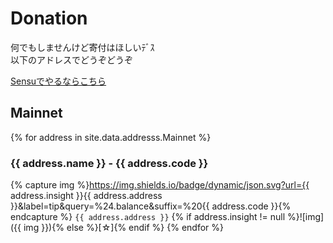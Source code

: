 # Donation

何でもしませんけど寄付はほしいﾃﾞｽ  
以下のアドレスでどうぞどうぞ

[Sensuでやるならこちら](https://shinoharata.github.io/TipSensuWithTwitter/?name=uesitananame55)

## Mainnet

{% for address in site.data.addresss.Mainnet %}
### {{ address.name }} - {{ address.code }}
{% capture img %}https://img.shields.io/badge/dynamic/json.svg?url={{ address.insight }}{{ address.address }}&label=tip&query=%24.balance&suffix=%20{{ address.code }}{% endcapture %}
`{{ address.address }}` {% if address.insight != null %}![img]({{ img }}){% else %}[☆]{% endif %}
{% endfor %}
